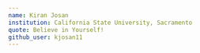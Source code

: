```yaml
---
name: Kiran Josan
institution: California State University, Sacramento 
quote: Believe in Yourself! 
github_user: kjosan11
---
```

